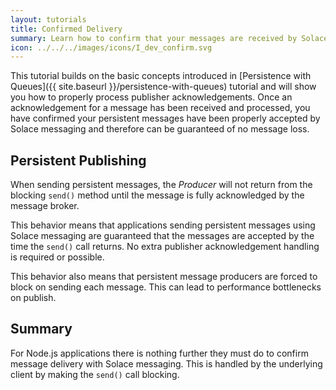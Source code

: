 ```yaml
---
layout: tutorials
title: Confirmed Delivery
summary: Learn how to confirm that your messages are received by Solace Messaging.
icon: ../../../images/icons/I_dev_confirm.svg
---
```


This tutorial builds on the basic concepts introduced in [Persistence with Queues]({{ site.baseurl }}/persistence-with-queues) tutorial and will show you how to properly process publisher acknowledgements. Once an acknowledgement for a message has been received and processed, you have confirmed your persistent messages have been properly accepted by Solace messaging and therefore can be guaranteed of no message loss.  

## Persistent Publishing

When sending persistent messages, the *Producer* will not return from the blocking `send()` method until the message is fully acknowledged by the message broker.

This behavior means that applications sending persistent messages using Solace messaging are guaranteed that the messages are accepted by the time the `send()` call returns. No extra publisher acknowledgement handling is required or possible.

This behavior also means that persistent message producers are forced to block on sending each message. This can lead to performance bottlenecks on publish.

## Summary

For Node.js applications there is nothing further they must do to confirm message delivery with Solace messaging. This is handled by the underlying client by making the `send()` call blocking.